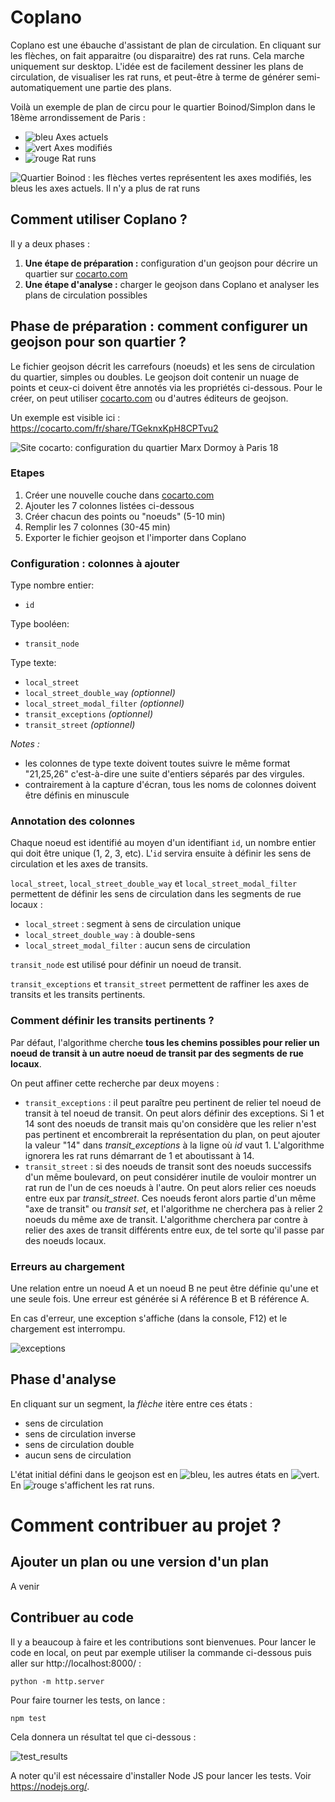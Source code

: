 # Coplano

Coplano est une ébauche d'assistant de plan de circulation. En cliquant sur les flèches, on fait apparaitre (ou disparaitre) des rat runs. Cela marche uniquement sur desktop. L'idée est de facilement dessiner les plans de circulation, de visualiser les rat runs, et peut-être à terme de générer semi-automatiquement une partie des plans.

Voilà un exemple de plan de circu pour le quartier Boinod/Simplon dans le 18ème arrondissement de Paris :
- ![bleu](assets/blue.jpg) Axes actuels
- ![vert](assets/green.jpg) Axes modifiés
- ![rouge](assets/red.jpg) Rat runs

![Quartier Boinod : les flèches vertes représentent les axes modifiés, les bleus les axes actuels. Il n'y a plus de rat runs](assets/Boinod_500px.png)

## Comment utiliser Coplano ?

Il y a deux phases :
1. **Une étape de préparation :** configuration d'un geojson pour décrire un quartier sur [cocarto.com](cocarto.com)
2. **Une étape d'analyse :** charger le geojson dans Coplano et analyser les plans de circulation possibles

## Phase de préparation : comment configurer un geojson pour son quartier ?

Le fichier geojson décrit les carrefours (noeuds) et les sens de circulation du quartier, simples ou doubles. Le geojson doit contenir un nuage de points et ceux-ci doivent être annotés via les propriétés ci-dessous. Pour le créer, on peut utiliser [cocarto.com](https://cocarto.com/) ou d'autres éditeurs de geojson.

Un exemple est visible ici : https://cocarto.com/fr/share/TGeknxKpH8CPTvu2

![Site cocarto: configuration du quartier Marx Dormoy à Paris 18](assets/cocarto-marx-dormoy.jpg)


### Etapes

1. Créer une nouvelle couche dans [cocarto.com](https://cocarto.com/)
2. Ajouter les 7 colonnes listées ci-dessous
3. Créer chacun des points ou "noeuds" (5-10 min)
4. Remplir les 7 colonnes (30-45 min)
5. Exporter le fichier geojson et l'importer dans Coplano


### Configuration : colonnes à ajouter

Type nombre entier:
- `id`

Type booléen:
- `transit_node`

Type texte:
- `local_street`
- `local_street_double_way` _(optionnel)_
- `local_street_modal_filter` _(optionnel)_
- `transit_exceptions` _(optionnel)_
- `transit_street` _(optionnel)_

*Notes :*
- les colonnes de type texte doivent toutes suivre le même format "21,25,26" c'est-à-dire une suite d'entiers séparés par des virgules.
- contrairement à la capture d'écran, tous les noms de colonnes doivent être définis en minuscule



### Annotation des colonnes

Chaque noeud est identifié au moyen d'un identifiant `id`, un nombre entier qui doit être unique (1, 2, 3, etc). L'`id` servira ensuite à définir les sens de circulation et les axes de transits.

`local_street`, `local_street_double_way` et `local_street_modal_filter` permettent de définir les sens de circulation dans les segments de rue locaux :
- `local_street` : segment à sens de circulation unique
- `local_street_double_way` : à double-sens
- `local_street_modal_filter` : aucun sens de circulation

`transit_node` est utilisé pour définir un noeud de transit.

`transit_exceptions` et `transit_street` permettent de raffiner les axes de transits et les transits pertinents.

### Comment définir les transits pertinents ?

Par défaut, l'algorithme cherche **tous les chemins possibles pour relier un noeud de transit à un autre noeud de transit par des segments de rue locaux**.

On peut affiner cette recherche par deux moyens :
- `transit_exceptions` : il peut paraître peu pertinent de relier tel noeud de transit à tel noeud de transit. On peut alors définir des exceptions. Si 1 et 14 sont des noeuds de transit mais qu'on considère que les relier n'est pas pertinent et encombrerait la représentation du plan, on peut ajouter la valeur "14" dans _transit_exceptions_ à la ligne où _id_ vaut 1. L'algorithme ignorera les rat runs démarrant de 1 et aboutissant à 14.
- `transit_street` : si des noeuds de transit sont des noeuds successifs d'un même boulevard, on peut considérer inutile de vouloir montrer un rat run de l'un de ces noeuds à l'autre. On peut alors relier ces noeuds entre eux par _transit_street_. Ces noeuds feront alors partie d'un même "axe de transit" ou _transit set_, et l'algorithme ne cherchera pas à relier 2 noeuds du même axe de transit. L'algorithme cherchera par contre à relier des axes de transit différents entre eux, de tel sorte qu'il passe par des noeuds locaux.

### Erreurs au chargement

Une relation entre un noeud A et un noeud B ne peut être définie qu'une et une seule fois. Une erreur est générée si A référence B et B référence A.

En cas d'erreur, une exception s'affiche (dans la console, F12) et le chargement est interrompu.

![exceptions](assets/exceptions.png)

## Phase d'analyse

En cliquant sur un segment, la _flèche_ itère entre ces états :
- sens de circulation 
- sens de circulation inverse
- sens de circulation double
- aucun sens de circulation

L'état initial défini dans le geojson est en ![bleu](assets/blue.jpg), les autres états en ![vert](assets/green.jpg). En ![rouge](assets/red.jpg) s'affichent les rat runs.

# Comment contribuer au projet ?

## Ajouter un plan ou une version d'un plan

A venir

## Contribuer au code

Il y a beaucoup à faire et les contributions sont bienvenues. Pour lancer le code en local, on peut par exemple utiliser la commande ci-dessous puis aller sur http://localhost:8000/ :

`python -m http.server`

Pour faire tourner les tests, on lance :

`npm test`

Cela donnera un résultat tel que ci-dessous :

![test_results](assets/test_results.jpg)

A noter qu'il est nécessaire d'installer Node JS pour lancer les tests. Voir https://nodejs.org/.